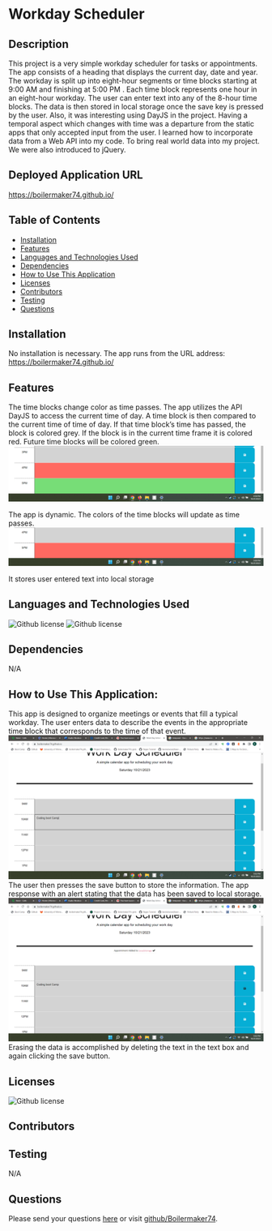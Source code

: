 # Workday Scheduler 
## Description
This project is a very simple workday scheduler for tasks or appointments.  The app consists of a heading that displays the current day, date and year.  The workday is split up into eight-hour segments or time blocks starting at 9:00 AM and finishing at 5:00 PM .  Each time block represents one hour in an eight-hour workday. The user can enter text into any of the 8-hour time blocks.  The data is then stored in local storage once the save key is pressed by the user.   Also, it was interesting using DayJS in the project.  Having a temporal aspect which changes with time was a departure from the static apps that only accepted input from the user.  I learned how to incorporate data from a Web API into my code. To bring  real world data into my project. We were also introduced to jQuery. 
## Deployed Application URL
https://boilermaker74.github.io/
## Table of Contents
* [Installation](#installation)
* [Features](#features)
* [Languages and Technologies Used](#languages-and-technologies-used)
* [Dependencies](#dependencies)
* [How to Use This Application](#how-to-use-this-application)
* [Licenses](#Licenses)
* [Contributors](#contributors)
* [Testing](#testing)
* [Questions](#questions)
## Installation
No installation is necessary. The app runs from the URL address: https://boilermaker74.github.io/  
## Features
The time blocks change color as time passes. The app utilizes the API DayJS to access the current time of day.  A time block is then compared to the current time of time of day.  If that time block’s time has passed, the block is colored grey.  If the block is in the current time frame it is colored red.  Future time blocks will be colored green.
![alttext](https://github.com/Boilermaker74/Work-Day-Scheduler/blob/main/assets/images/timeppf.png)

The app is dynamic. The colors of the time blocks will update as time passes. 
![alttext](https://github.com/Boilermaker74/Work-Day-Scheduler/blob/main/assets/images/timepast.png)

It stores user entered text into local storage
## Languages and Technologies Used
![Github license](https://img.shields.io/badge/Language-HTML,CSS,JavaScript-blue.svg)
![Github license](https://img.shields.io/badge/Technology-JQuerry,DayJS-blue.svg)
## Dependencies
N/A
## How to Use This Application:
This app is designed to organize meetings or events that fill a typical workday.  The user enters data to describe the events in the appropriate time block that corresponds to the time of that event. ![alttext](https://github.com/Boilermaker74/Work-Day-Scheduler/blob/main/assets/images/entertext.png)The user then presses the save button to store the information. The app response with an alert stating that the data has been saved to local storage. 
![alttext](https://github.com/Boilermaker74/Work-Day-Scheduler/blob/main/assets/images/datastored.png)
Erasing the data is accomplished by deleting the text in the text box and again clicking the save button. 
## Licenses
![Github license](https://img.shields.io/badge/license-MIT-blue.svg)
## Contributors

## Testing
N/A
## Questions
Please send your questions [here](mailto:Bradm1492@gmail.com?subject=[GitHub]%20Dev%20Connect) or visit [github/Boilermaker74](https://github.com/Boilermaker74).
